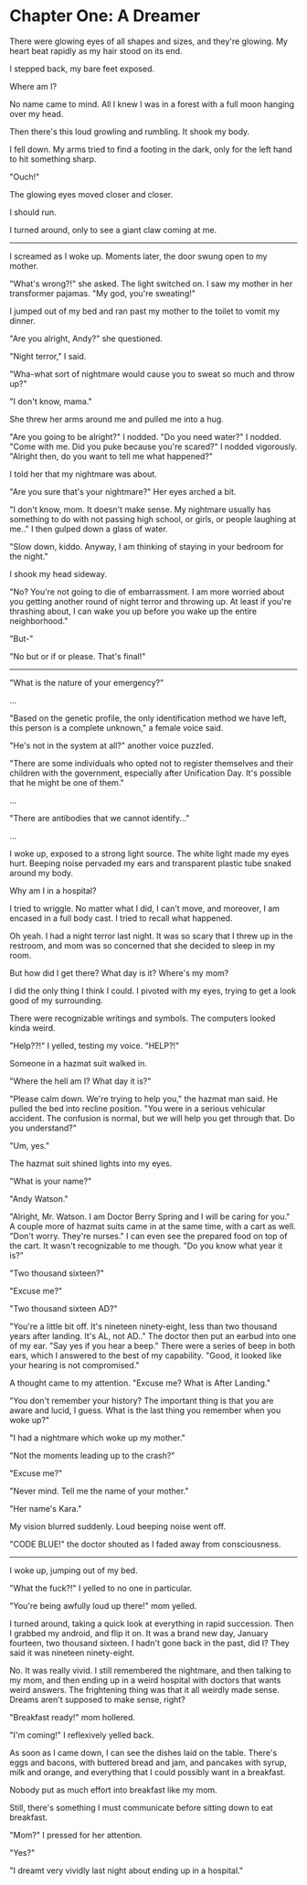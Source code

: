 # Chapter One: A Dreamer


There were glowing eyes of all shapes and sizes, and they're glowing. My heart beat rapidly as my hair stood on its end.

I stepped back, my bare feet exposed.

Where am I?

No name came to mind. All I knew I was in a forest with a full moon hanging over my head.

Then there's this loud growling and rumbling. It shook my body.

I fell down. My arms tried to find a footing in the dark, only for the left hand to hit something sharp.

"Ouch!"

The glowing eyes moved closer and closer.

I should run.

I turned around, only to see a giant claw coming at me.

***
I screamed as I woke up. Moments later, the door swung open to my mother.

"What's wrong?!" she asked. The light switched on. I saw my mother in her transformer pajamas. "My god, you're sweating!"

I jumped out of my bed and ran past my mother to the toilet to vomit my dinner.

"Are you alright, Andy?" she questioned.

"Night terror," I said.

"Wha-what sort of nightmare would cause you to sweat so much and throw up?"

"I don't know, mama."

She threw her arms around me and pulled me into a hug.

"Are you going to be alright?" I nodded. "Do you need water?" I nodded. "Come with me. Did you puke because you're scared?" I nodded vigorously. "Alright then, do you want to tell me what happened?"

I told her that my nightmare was about.

"Are you sure that's your nightmare?" Her eyes arched a bit.

"I don't know, mom. It doesn't make sense. My nightmare usually has something to do with not passing high school, or girls, or people laughing at me.." I then gulped down a glass of water.

"Slow down, kiddo. Anyway, I am thinking of staying in your bedroom for the night."

I shook my head sideway.

"No? You're not going to die of embarrassment. I am more worried about you getting another round of night terror and throwing up. At least if you're thrashing about, I can wake you up before you wake up the entire neighborhood."

"But-"

"No but or if or please. That's final!"

***

"What is the nature of your emergency?"

...

"Based on the genetic profile, the only identification method we have left, this person is a complete unknown," a female voice said.

"He's not in the system at all?" another voice puzzled.

"There are some individuals who opted not to register themselves and their children with the government, especially after Unification Day. It's possible that he might be one of them."

...

"There are antibodies that we cannot identify..."

...

I woke up, exposed to a strong light source. The white light made my eyes hurt. Beeping noise pervaded my ears and transparent plastic tube snaked around my body.

Why am I in a hospital?

I tried to wriggle. No matter what I did, I can't move, and moreover, I am encased in a full body cast. I tried to recall what happened.

Oh yeah. I had a night terror last night. It was so scary that I threw up in the restroom, and mom was so concerned that she decided to sleep in my room.

But how did I get there? What day is it? Where's my mom?

I did the only thing I think I could. I pivoted with my eyes, trying to get a look good of my surrounding.

There were recognizable writings and symbols. The computers looked kinda weird.

"Help??!" I yelled, testing my voice. "HELP?!"

Someone in a hazmat suit walked in.

"Where the hell am I? What day it is?"

"Please calm down. We're trying to help you," the hazmat man said. He pulled the bed into recline position. "You were in a serious vehicular accident. The confusion is normal, but we will help you get through that. Do you understand?"

"Um, yes."

The hazmat suit shined lights into my eyes.

"What is your name?"

"Andy Watson."

"Alright, Mr. Watson. I am Doctor Berry Spring and I will be caring for you." A couple more of hazmat suits came in at the same time, with a cart as well. "Don't worry. They're nurses." I can even see the prepared food on top of the cart. It wasn't recognizable to me though. "Do you know what year it is?"

"Two thousand sixteen?"

"Excuse me?"

"Two thousand sixteen AD?"

"You're a little bit off. It's nineteen ninety-eight, less than two thousand years after landing. It's AL, not AD.." The doctor then put an earbud into one of my ear. "Say yes if you hear a beep." There were a series of beep in both ears, which I answered to the best of my capability. "Good, it looked like your hearing is not compromised."

A thought came to my attention. "Excuse me? What is After Landing."

"You don't remember your history? The important thing is that you are aware and lucid, I guess. What is the last thing you remember when you woke up?"

"I had a nightmare which woke up my mother."

"Not the moments leading up to the crash?"

"Excuse me?"

"Never mind. Tell me the name of your mother."

"Her name's Kara."

My vision blurred suddenly. Loud beeping noise went off.

"CODE BLUE!" the doctor shouted as I faded away from consciousness.

***

I woke up, jumping out of my bed.

"What the fuck?!" I yelled to no one in particular.

"You're being awfully loud up there!" mom yelled.

I turned around, taking a quick look at everything in rapid succession. Then I grabbed my android, and flip it on. It was a brand new day, January fourteen, two thousand sixteen. I hadn't gone back in the past, did I? They said it was nineteen ninety-eight.

No. It was really vivid. I still remembered the nightmare, and then talking to my mom, and then ending up in a weird hospital with doctors that wants weird answers. The frightening thing was that it all weirdly made sense. Dreams aren't supposed to make sense, right?

"Breakfast ready!" mom hollered.

"I'm coming!" I reflexively yelled back.

As soon as I came down, I can see the dishes laid on the table. There's eggs and bacons, with buttered bread and jam, and pancakes with syrup, milk and orange, and everything that I could possibly want in a breakfast.

Nobody put as much effort into breakfast like my mom.

Still, there's something I must communicate before sitting down to eat breakfast.

"Mom?" I pressed for her attention.

"Yes?"

"I dreamt very vividly last night about ending up in a hospital."
